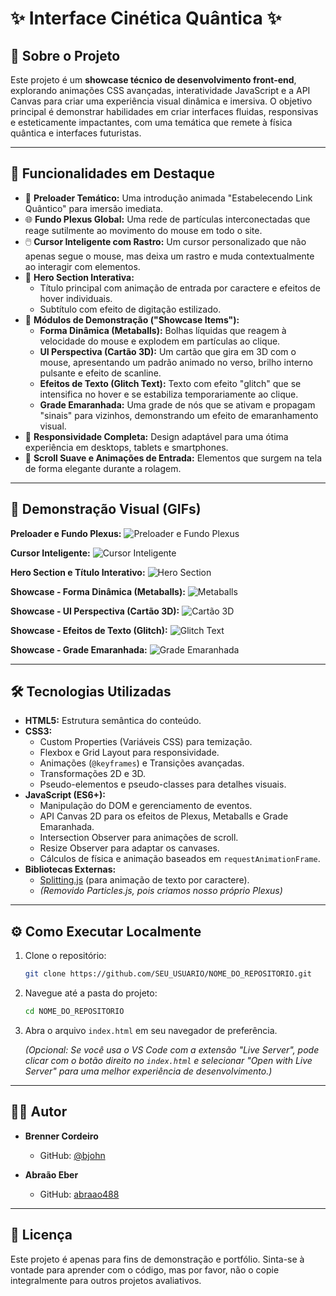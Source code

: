 # ✨ Interface Cinética Quântica ✨

## 🚀 Sobre o Projeto

Este projeto é um **showcase técnico de desenvolvimento front-end**, explorando animações CSS avançadas, interatividade JavaScript e a API Canvas para criar uma experiência visual dinâmica e imersiva. O objetivo principal é demonstrar habilidades em criar interfaces fluidas, responsivas e esteticamente impactantes, com uma temática que remete à física quântica e interfaces futuristas.

---

## 🎯 Funcionalidades em Destaque

*   🌌 **Preloader Temático:** Uma introdução animada "Estabelecendo Link Quântico" para imersão imediata.
*   🌐 **Fundo Plexus Global:** Uma rede de partículas interconectadas que reage sutilmente ao movimento do mouse em todo o site.
*   🖱️ **Cursor Inteligente com Rastro:** Um cursor personalizado que não apenas segue o mouse, mas deixa um rastro e muda contextualmente ao interagir com elementos.
*   🌟 **Hero Section Interativa:**
    *   Título principal com animação de entrada por caractere e efeitos de hover individuais.
    *   Subtítulo com efeito de digitação estilizado.
*   🔬 **Módulos de Demonstração ("Showcase Items"):**
    *   **Forma Dinâmica (Metaballs):** Bolhas líquidas que reagem à velocidade do mouse e explodem em partículas ao clique.
    *   **UI Perspectiva (Cartão 3D):** Um cartão que gira em 3D com o mouse, apresentando um padrão animado no verso, brilho interno pulsante e efeito de scanline.
    *   **Efeitos de Texto (Glitch Text):** Texto com efeito "glitch" que se intensifica no hover e se estabiliza temporariamente ao clique.
    *   **Grade Emaranhada:** Uma grade de nós que se ativam e propagam "sinais" para vizinhos, demonstrando um efeito de emaranhamento visual.
*   📱 **Responsividade Completa:** Design adaptável para uma ótima experiência em desktops, tablets e smartphones.
*   📜 **Scroll Suave e Animações de Entrada:** Elementos que surgem na tela de forma elegante durante a rolagem.

---

## 🎥 Demonstração Visual (GIFs)


**Preloader e Fundo Plexus:**
![Preloader e Fundo Plexus](assets/demo-plexus-preloader.gif) 

**Cursor Inteligente:**
![Cursor Inteligente](assets/demo-cursor.gif)

**Hero Section e Título Interativo:**
![Hero Section](assets/demo-hero.gif)

**Showcase - Forma Dinâmica (Metaballs):**
![Metaballs](assets/demo-metaballs.gif)

**Showcase - UI Perspectiva (Cartão 3D):**
![Cartão 3D](assets/demo-card3d.gif)

**Showcase - Efeitos de Texto (Glitch):**
![Glitch Text](assets/demo-glitchtext.gif)

**Showcase - Grade Emaranhada:**
![Grade Emaranhada](assets.gif)

---

## 🛠️ Tecnologias Utilizadas

*   **HTML5:** Estrutura semântica do conteúdo.
*   **CSS3:**
    *   Custom Properties (Variáveis CSS) para temização.
    *   Flexbox e Grid Layout para responsividade.
    *   Animações (`@keyframes`) e Transições avançadas.
    *   Transformações 2D e 3D.
    *   Pseudo-elementos e pseudo-classes para detalhes visuais.
*   **JavaScript (ES6+):**
    *   Manipulação do DOM e gerenciamento de eventos.
    *   API Canvas 2D para os efeitos de Plexus, Metaballs e Grade Emaranhada.
    *   Intersection Observer para animações de scroll.
    *   Resize Observer para adaptar os canvases.
    *   Cálculos de física e animação baseados em `requestAnimationFrame`.
*   **Bibliotecas Externas:**
    *   [Splitting.js](https://splitting.js.org/) (para animação de texto por caractere).
    *   *(Removido Particles.js, pois criamos nosso próprio Plexus)*

---

## ⚙️ Como Executar Localmente

1.  Clone o repositório:
    ```bash
    git clone https://github.com/SEU_USUARIO/NOME_DO_REPOSITORIO.git
    ```
2.  Navegue até a pasta do projeto:
    ```bash
    cd NOME_DO_REPOSITORIO
    ```
3.  Abra o arquivo `index.html` em seu navegador de preferência.

    *(Opcional: Se você usa o VS Code com a extensão "Live Server", pode clicar com o botão direito no `index.html` e selecionar "Open with Live Server" para uma melhor experiência de desenvolvimento.)*

---

## 👨‍💻 Autor

*   **Brenner Cordeiro**
    *   GitHub: [@bjohn](https://github.com/bjohn3301)


*   **Abraão Eber**
    *   GitHub: [abraao488]([https://github.com/bjohn3301](https://github.com/abraao488))

---

## 📜 Licença

Este projeto é apenas para fins de demonstração e portfólio. Sinta-se à vontade para aprender com o código, mas por favor, não o copie integralmente para outros projetos avaliativos.

